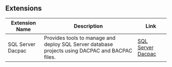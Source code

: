 ## Extensions

|Extension Name|Description|Link|
|---|---|---|
|SQL Server Dacpac|Provides tools to manage and deploy SQL Server database projects using DACPAC and BACPAC files.|[SQL Server Dacpac](https://marketplace.visualstudio.com/items?itemName=Microsoft.sql-database-projects)|
